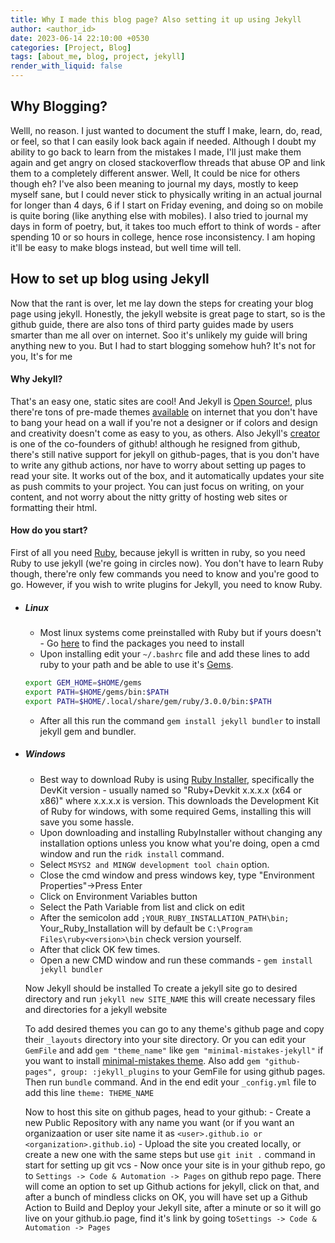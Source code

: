 ```yaml
---
title: Why I made this blog page? Also setting it up using Jekyll
author: <author_id>
date: 2023-06-14 22:10:00 +0530
categories: [Project, Blog]
tags: [about_me, blog, project, jekyll]
render_with_liquid: false
---
```


## Why Blogging?
Welll, no reason. I just wanted to document the stuff I make, learn, do, read, or feel, so that I can easily look back again if needed. Although I doubt my ability to go back to learn from the mistakes I made, I'll just make them again and get angry on closed stackoverflow threads that abuse OP and link them to a completely different answer. 
Well, It could be nice for others though eh? 
I've also been meaning to journal my days, mostly to keep myself sane, but I could never stick to physically writing in an actual journal for longer than 4 days, 6 if I start on Friday evening, and doing so on mobile is quite boring (like anything else with mobiles). I also tried to journal my days in form of poetry, but, it takes too much effort to think of words - after spending 10 or so hours in college, hence rose inconsistency. I am hoping it'll be easy to make blogs instead, but well time will tell.

## How to set up blog using Jekyll
Now that the rant is over, let me lay down the steps for creating your blog page using jekyll. Honestly, the jekyll website is great page to start, so is the github guide, there are also tons of third party guides made by users smarter than me all over on internet. Soo it's unlikely my guide will bring anything new to you. But I had to start blogging somehow huh? It's not for you, It's for me

#### Why Jekyll? 
That's an easy one, static sites are cool! And Jekyll is [Open Source!](https://github.com/jekyll/jekyll), plus there're tons of pre-made themes [available](https://github.com/topics/jekyll-theme) on internet that you don't have to bang your head on a wall if you're not a designer or if colors and design and creativity doesn't come as easy to you, as others. Also Jekyll's [creator](https://en.wikipedia.org/wiki/Tom_Preston-Werner#) is one of the co-founders of github! although he resigned from github, there's still native support for jekyll on github-pages, that is you don't have to write any github actions, nor have to worry about setting up pages to read your site. It works out of the box, and it automatically updates your site as push commits to your project. You can just focus on writing, on your content, and not worry about the nitty gritty of hosting web sites or formatting their html. 

#### How do you start?
First of all you need [Ruby](https://www.ruby-lang.org/en/), because jekyll is written in ruby, so you need Ruby to use jekyll (we're going in circles now). You don't have to learn Ruby though, there're only few commands you need to know and you're good to go. However, if you wish to write plugins for Jekyll, you need to know Ruby.
- ##### Linux
    - Most linux systems come preinstalled with Ruby but if yours doesn't - Go [here](https://www.ruby-lang.org/en/documentation/installation/#package-management-systems) to find the packages you need to install
    - Upon installing edit your ``~/.bashrc`` file and add these lines to add ruby to your path and be able to use it's [Gems](https://guides.rubygems.org/what-is-a-gem/). 
    ``` bash
    export GEM_HOME=$HOME/gems
    export PATH=$HOME/gems/bin:$PATH
    export PATH=$HOME/.local/share/gem/ruby/3.0.0/bin:$PATH
    ```
    - After all this run the command ``gem install jekyll bundler`` to install jekyll gem and bundler.
- ##### Windows
    - Best way to download Ruby is using [Ruby Installer](https://rubyinstaller.org/downloads), specifically the DevKit version - usually named so "Ruby+Devkit x.x.x.x (x64 or x86)" where x.x.x.x is version. This downloads the Development Kit of Ruby for windows, with some required Gems, installing this will save you some hassle.
    - Upon downloading and installing RubyInstaller without changing any installation options unless you know what you're doing, open a cmd window and run the ``ridk install`` command.
    - Select ``MSYS2 and MINGW development tool chain`` option.
    - Close the cmd window and press windows key, type "Environment Properties"->Press Enter
    - Click on Environment Variables button
    - Select the Path Variable from list and click on edit
    - After the semicolon add ``;YOUR_RUBY_INSTALLATION_PATH\bin;`` Your_Ruby_Installation will by default be ``C:\Program Files\ruby<version>\bin`` check version yourself.
    - After that click OK few times.
    - Open a new CMD window and run these commands - ``gem install jekyll bundler``

    Now Jekyll should be installed
    To create a jekyll site go to desired directory and run
    ``jekyll new SITE_NAME``
    this will create necessary files and directories for a jekyll website

    To add desired themes you can go to any theme's github page and copy their ``_layouts`` directory into your site directory. Or you can edit your ``GemFile`` and add ``gem "theme_name"`` like ``gem "minimal-mistakes-jekyll"`` if you want to install [minimal-mistakes theme](https://mmistakes.github.io/minimal-mistakes/). Also add 
    ``gem "github-pages", group: :jekyll_plugins`` to your GemFile for using github pages. Then run ``bundle`` command. And in the end edit your ``_config.yml`` file to add this line ``theme: THEME_NAME``

    Now to host this site on github pages, head to your github: 
        - Create a new Public Repository with any name you want (or if you want an organizaation or user site name it as ``<user>.github.io or <organization>.github.io``) 
        - Upload the site you created locally, or create a new one with the same steps but use ``git init .`` command in start for setting up git vcs
        - Now once your site is in your github repo, go to ``Settings -> Code & Automation -> Pages`` on github repo page. There will come an option to set up Github actions for jekyll, click on that, and after a bunch of mindless clicks on OK, you will have set up a Github Action to Build and Deploy your Jekyll site, after a minute or so it will go live on your github.io page, find it's link by going to``Settings -> Code & Automation -> Pages`` 